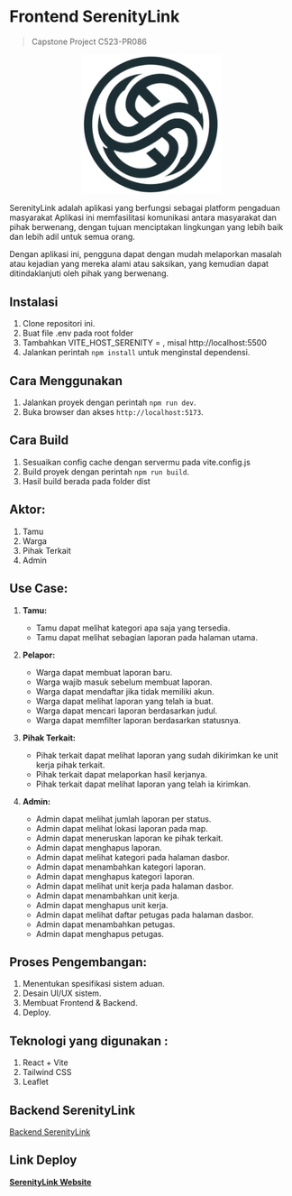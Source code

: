 # Frontend SerenityLink

> Capstone Project C523-PR086

<p align="center">
  <img src="https://github.com/dkwhyd/frontend-serenitylink/blob/main/dist/logo2-nobg.png" width="250" title="hover text">
</p>

SerenityLink adalah aplikasi yang berfungsi sebagai platform pengaduan masyarakat Aplikasi ini memfasilitasi komunikasi antara masyarakat dan pihak berwenang, dengan tujuan menciptakan lingkungan yang lebih baik dan lebih adil untuk semua orang.

Dengan aplikasi ini, pengguna dapat dengan mudah melaporkan masalah atau kejadian yang mereka alami atau saksikan, yang kemudian dapat ditindaklanjuti oleh pihak yang berwenang.


## Instalasi

1. Clone repositori ini.
2. Buat file .env pada root folder
3. Tambahkan VITE_HOST_SERENITY = <alamat server>, misal http://localhost:5500
4. Jalankan perintah `npm install` untuk menginstal dependensi. 

## Cara Menggunakan

1. Jalankan proyek dengan perintah `npm run dev`.
2. Buka browser dan akses `http://localhost:5173`.

## Cara Build

1. Sesuaikan config cache dengan servermu pada vite.config.js
2. Build proyek dengan perintah `npm run build`.
3. Hasil build berada pada folder dist

## Aktor:

1. Tamu
2. Warga
3. Pihak Terkait
4. Admin
## Use Case:

1. **Tamu:**
   - Tamu dapat melihat kategori apa saja yang tersedia.
   - Tamu dapat melihat sebagian laporan pada halaman utama.

2. **Pelapor:**
   - Warga dapat membuat laporan baru.
   - Warga wajib masuk sebelum membuat laporan.
   - Warga dapat mendaftar jika tidak memiliki akun.
   - Warga dapat melihat laporan yang telah ia buat.
   - Warga dapat mencari laporan berdasarkan judul.
   - Warga dapat memfilter laporan berdasarkan statusnya.

3. **Pihak Terkait:**
   - Pihak terkait dapat melihat laporan yang sudah dikirimkan ke unit kerja pihak terkait.
   - Pihak terkait dapat melaporkan hasil kerjanya.
   - Pihak terkait dapat melihat laporan yang telah ia kirimkan.

4. **Admin:**
   - Admin dapat melihat jumlah laporan per status.
   - Admin dapat melihat lokasi laporan pada map.
   - Admin dapat meneruskan laporan ke pihak terkait.
   - Admin dapat menghapus laporan.
   - Admin dapat melihat kategori pada halaman dasbor.
   - Admin dapat menambahkan kategori laporan.
   - Admin dapat menghapus kategori laporan.
   - Admin dapat melihat unit kerja pada halaman dasbor.
   - Admin dapat menambahkan unit kerja.
   - Admin dapat menghapus unit kerja.
   - Admin dapat melihat daftar petugas pada halaman dasbor.
   - Admin dapat menambahkan petugas.
   - Admin dapat menghapus petugas.

## Proses Pengembangan:

1. Menentukan spesifikasi sistem aduan.
2. Desain UI/UX sistem.
3. Membuat Frontend & Backend.
4. Deploy.

## Teknologi yang digunakan :

1. React + Vite
2. Tailwind CSS
3. Leaflet
## Backend SerenityLink
[Backend SerenityLink](https://github.com/dkwhyd/backend-serenitylink)

## Link Deploy
**[SerenityLink Website](https://serenitylink.live)**
